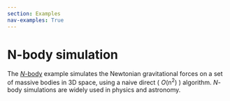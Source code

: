 ```yaml
---
section: Examples
nav-examples: True
---
```


# N-body simulation

The [_N_-body](https://en.wikipedia.org/wiki/N-body_simulation)
example simulates the Newtonian gravitational forces on a set of massive bodies
in 3D space, using a naive direct ( _O_(n<sup>2</sup>) ) algorithm. _N_-body
simulations are widely used in physics and astronomy.

